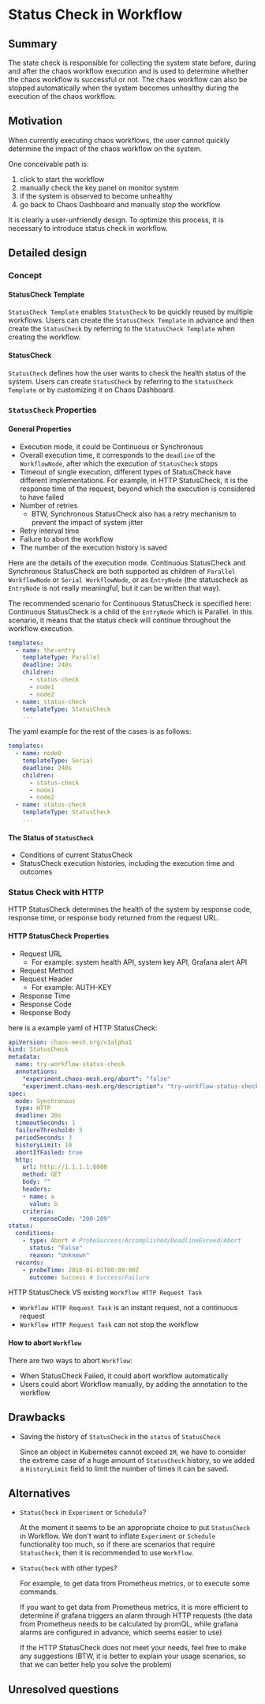 # Status Check in Workflow

## Summary

The state check is responsible for collecting the system state before,
during and after the chaos workflow execution and is used to determine
whether the chaos workflow is successful or not. The chaos workflow can
also be stopped automatically when the system becomes unhealthy during
the execution of the chaos workflow.

## Motivation

When currently executing chaos workflows, the user cannot quickly determine
the impact of the chaos workflow on the system.

One conceivable path is:

1. click to start the workflow
1. manually check the key panel on monitor system
1. if the system is observed to become unhealthy
1. go back to Chaos Dashboard and manually stop the workflow

It is clearly a user-unfriendly design. To optimize this process, it is
necessary to introduce status check in workflow.

## Detailed design

### Concept

#### StatusCheck Template

`StatusCheck Template` enables `StatusCheck` to be quickly reused by
multiple workflows. Users can create the `StatusCheck Template` in advance
and then create the `StatusCheck` by referring to the `StatusCheck Template`
when creating the workflow.

#### StatusCheck

`StatusCheck` defines how the user wants to check the health status of
the system. Users can create `StatusCheck` by referring to the
`StatusCheck Template` or by customizing it on Chaos Dashboard.

### `StatusCheck` Properties

#### General Properties

- Execution mode, it could be Continuous or Synchronous
- Overall execution time, it corresponds to the `deadline` of the
  `WorkflowNode`, after which the execution of `StatusCheck` stops
- Timeout of single execution, different types of StatusCheck have different
  implementations. For example, in HTTP StatusCheck, it is the response time
  of the request, beyond which the execution is considered to have failed
- Number of retries
  - BTW, Synchronous StatusCheck also has a retry mechanism to prevent
    the impact of system jitter
- Retry interval time
- Failure to abort the workflow
- The number of the execution history is saved

Here are the details of the execution mode. Continuous StatusCheck and
Synchronous StatusCheck are both supported as children of
`Parallel WorkflowNode` or `Serial WorkflowNode`, or as `EntryNode`
(the statuscheck as `EntryNode` is not really meaningful, but it can be
written that way).

The recommended scenario for Continuous StatusCheck is specified here:
Continuous StatusCheck is a child of the `EntryNode` which is Parallel.
In this scenario, it means that the status check will continue
throughout the workflow execution.

```yaml
templates:
  - name: the-entry
    templateType: Parallel
    deadline: 240s
    children:
      - status-check
      - node1
      - node2
  - name: status-check
    templateType: StatusCheck
    ...
```

The yaml example for the rest of the cases is as follows:

```yaml
templates:
  - name: node0
    templateType: Serial
    deadline: 240s
    children:
      - status-check
      - node1
      - node2
  - name: status-check
    templateType: StatusCheck
    ...
```

#### The Status of `StatusCheck`

- Conditions of current StatusCheck
- StatusCheck execution histories, including the execution time and outcomes

### Status Check with HTTP

HTTP StatusCheck determines the health of the system by response code,
response time, or response body returned from the request URL.

#### HTTP StatusCheck Properties

- Request URL
  - For example: system health API, system key API, Grafana alert API
- Request Method
- Request Header
  - For example: AUTH-KEY
- Response Time
- Response Code
- Response Body

here is a example yaml of HTTP StatusCheck:

```yaml
apiVersion: chaos-mesh.org/v1alpha1
kind: StatusCheck
metadata:
  name: try-workflow-status-check
  annotations:
    "experiment.chaos-mesh.org/abort": "false"
    "experiment.chaos-mesh.org/description": "try-workflow-status-check"
spec:
  mode: Synchronous
  type: HTTP
  deadline: 20s
  timeoutSeconds: 1
  failureThreshold: 3
  periodSeconds: 3
  historyLimit: 10
  abortIfFailed: true
  http:
    url: http://1.1.1.1:8080
    method: GET
    body: ""
    headers:
    - name: a
      value: b
    criteria:
      responseCode: "200-209"
status:
  conditions:
    - type: Abort # ProbeSuccess/Accomplished/DeadlineExceed/Abort
      status: "False"
      reason: "Unknown"
  records:
    - probeTime: 2018-01-01T00:00:00Z
      outcome: Success # Success/Failure
```

HTTP StatusCheck VS existing `Workflow HTTP Request Task`

- `Workflow HTTP Request Task` is an instant request, not a continuous request
- `Workflow HTTP Request Task` can not stop the workflow

#### How to abort `Workflow`

There are two ways to abort `Workflow`:

- When StatusCheck Failed, it could abort workflow automatically
- Users could abort Workflow manually, by adding the annotation to the workflow

## Drawbacks

- Saving the history of `StatusCheck` in the `status` of `StatusCheck`

   Since an object in Kubernetes cannot exceed `1M`, we have to consider the
   extreme case of a huge amount of `StatusCheck` history, so we added a
   `HistoryLimit` field to limit the number of times it can be saved.

## Alternatives

- `StatusCheck` in `Experiment` or `Schedule`?

   At the moment it seems to be an appropriate choice to put `StatusCheck` in
   Workflow. We don't want to inflate `Experiment` or `Schedule` functionality
   too much, so if there are scenarios that require `StatusCheck`,
   then it is recommended to use `Workflow`.
- `StatusCheck` with other types?

   For example, to get data from Prometheus metrics, or to execute some
   commands.

   If you want to get data from Prometheus metrics, it is more efficient to
   determine if grafana triggers an alarm through HTTP requests (the data from
   Prometheus needs to be calculated by promQL, while grafana alarms are
   configured in advance, which seems easier to use)

   If the HTTP StatusCheck does not meet your needs, feel free to make any
   suggestions (BTW, it is better to explain your usage scenarios,
   so that we can better help you solve the problem)

## Unresolved questions
